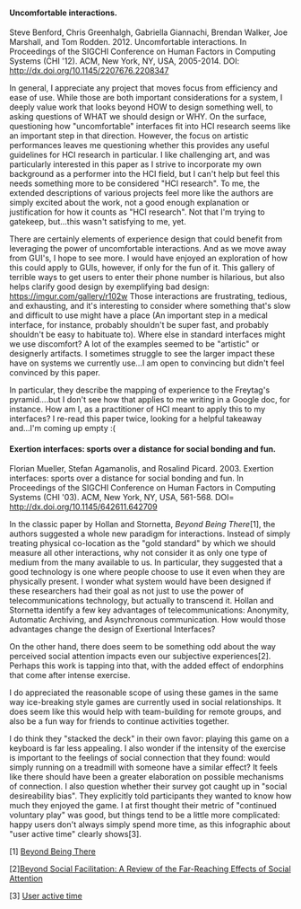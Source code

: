 #### Uncomfortable interactions.
Steve Benford, Chris Greenhalgh, Gabriella Giannachi, Brendan Walker, Joe Marshall, and Tom Rodden. 2012. Uncomfortable interactions. In Proceedings of the SIGCHI Conference on Human Factors in Computing Systems (CHI '12). ACM, New York, NY, USA, 2005-2014. DOI: http://dx.doi.org/10.1145/2207676.2208347

In general, I appreciate any project that moves focus from efficiency and ease of use. While those are both important considerations for a system, I deeply value work that looks beyond HOW to design something well, to asking questions of WHAT we should design or WHY. On the surface, questioning how "uncomfortable" interfaces fit into HCI research seems like an important step in that direction. However, the focus on artistic performances leaves me questioning whether this provides any useful guidelines for HCI research in particular. I like challenging art, and was particularly interested in this paper as I strive to incorporate my own background as a performer into the HCI field, but I can't help but feel this needs something more to be considered "HCI research". To me, the extended descriptions of various projects feel more like the authors are simply excited about the work, not a good enough explanation or justification for how it counts as "HCI research". Not that I'm trying to gatekeep, but...this wasn't satisfying to me, yet.

There are certainly elements of experience design that could benefit from leveraging the power of uncomfortable interactions. And as we move away from GUI's, I hope to see more. I would have enjoyed an exploration of how this could apply to GUIs, however, if only for the fun of it. This gallery of terrible ways to get users to enter their phone number is hilarious, but also helps clarify good design by exemplifying bad design: https://imgur.com/gallery/r102w Those interactions are frustrating, tedious, and exhausting, and it's interesting to consider where something that's slow and difficult to use might have a place (An important step in a medical interface, for instance, probably shouldn't be super fast, and probably shouldn't be easy to habituate to). Where else in standard interfaces might we use discomfort? A lot of the examples seemed to be "artistic" or designerly artifacts. I sometimes struggle to see the larger impact these have on systems we currently use...I am open to convincing but didn't feel convinced by this paper.

In particular, they describe the mapping of experience to the Freytag's pyramid....but I don't see how that applies to me writing in a Google doc, for instance. How am I, as a practitioner of HCI meant to apply this to my interfaces? I re-read this paper twice, looking for a helpful takeaway and...I'm coming up empty :(

#### Exertion interfaces: sports over a distance for social bonding and fun.
Florian Mueller, Stefan Agamanolis, and Rosalind Picard. 2003. Exertion interfaces: sports over a distance for social bonding and fun. In Proceedings of the SIGCHI Conference on Human Factors in Computing Systems (CHI '03). ACM, New York, NY, USA, 561-568. DOI= http://dx.doi.org/10.1145/642611.642709

In the classic paper by Hollan and Stornetta, _Beyond Being There_[1], the authors suggested a whole new paradigm for interactions. Instead of simply treating physical co-location as the "gold standard" by which we should measure all other interactions, why not consider it as only one type of medium from the many available to us. In particular, they suggested that a good technology is one where people choose to use it even when they are physically present.  I wonder what system would have been designed if these researchers had their goal as not just to use the power of telecommunications technology, but actually to transcend it. Hollan and Stornetta identify a few key advantages of telecommunications: Anonymity, Automatic Archiving, and Asynchronous communication. How would those advantages change the design of Exertional Interfaces?

On the other hand, there does seem to be something odd about the way perceived social attention impacts even our subjective experiences[2]. Perhaps this work is tapping into that, with the added effect of endorphins that come after intense exercise.

I do appreciated the reasonable scope of using these games in the same way ice-breaking style games are currently used in social relationships. It does seem like this would help with team-building for remote groups, and also be a fun way for friends to continue activities together.  

I do think they "stacked the deck" in their own favor: playing this game on a keyboard is far less appealing. I also wonder if the intensity of the exercise is important to the feelings of social connection that they found: would simply running on a treadmill with someone have a similar effect? It feels like there should have been a greater elaboration on possible mechanisms of connection. I also question whether their survey got caught up in "social desireability bias". They explicitly told participants they wanted to know how much they enjoyed the game. I at first thought their metric of "continued voluntary play" was good, but things tend to be a little more complicated: happy users don't always simply spend more time, as this infographic about "user active time" clearly shows[3].

[1] [Beyond Being There](https://dl.acm.org/citation.cfm?id=142769)

[2][Beyond Social Facilitation: A Review of the Far-Reaching Effects of Social Attention](http://guilfordjournals.com/doi/abs/10.1521/soco.2017.35.5.585)

[3] [User active time](https://twitter.com/williampietri/status/904362695482376193)
